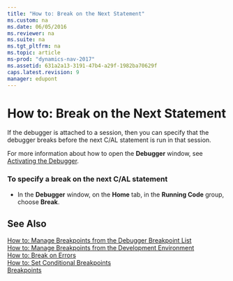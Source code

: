 ```yaml
---
title: "How to: Break on the Next Statement"
ms.custom: na
ms.date: 06/05/2016
ms.reviewer: na
ms.suite: na
ms.tgt_pltfrm: na
ms.topic: article
ms-prod: "dynamics-nav-2017"
ms.assetid: 631a2a13-3191-47b4-a29f-1982ba70629f
caps.latest.revision: 9
manager: edupont
---
```

# How to: Break on the Next Statement
If the debugger is attached to a session, then you can specify that the debugger breaks before the next C\/AL statement is run in that session.  
  
 For more information about how to open the **Debugger** window, see [Activating the Debugger](Activating-the-Debugger.md).  
  
### To specify a break on the next C\/AL statement  
  
-   In the **Debugger** window, on the **Home** tab, in the **Running Code** group, choose **Break**.  
  
## See Also  
 [How to: Manage Breakpoints from the Debugger Breakpoint List](How%20to:%20Manage%20Breakpoints%20from%20the%20Debugger%20Breakpoint%20List.md)   
 [How to: Manage Breakpoints from the Development Environment](How%20to:%20Manage%20Breakpoints%20from%20the%20Development%20Environment.md)   
 [How to: Break on Errors](How%20to:%20Break%20on%20Errors.md)   
 [How to: Set Conditional Breakpoints](How%20to:%20Set%20Conditional%20Breakpoints.md)   
 [Breakpoints](Breakpoints.md)